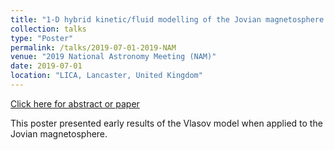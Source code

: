 ```yaml
---
title: "1-D hybrid kinetic/fluid modelling of the Jovian magnetosphere "
collection: talks
type: "Poster"
permalink: /talks/2019-07-01-2019-NAM
venue: "2019 National Astronomy Meeting (NAM)"
date: 2019-07-01
location: "LICA, Lancaster, United Kingdom"
---
```


[Click here for abstract or paper](https://nam2019.org/)

This poster presented early results of the Vlasov model when applied to the Jovian magnetosphere.
